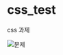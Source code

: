 # css_test
css 과제 

![문제](https://github.com/xeoxeoxx/css_test/assets/111452677/ad30a4f7-c9f0-453c-ba74-dae098f3d5fa)


